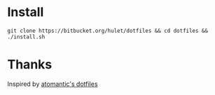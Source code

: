 # Install

```
git clone https://bitbucket.org/hulet/dotfiles && cd dotfiles && ./install.sh
```

# Thanks

Inspired by [atomantic's dotfiles](https://github.com/atomantic/dotfiles)
